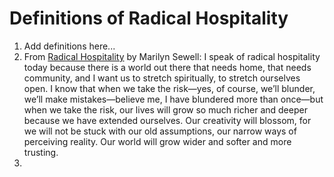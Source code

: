 # Definitions of Radical Hospitality

1. Add definitions here...
1. From [Radical Hospitality](https://www.uua.org/worship/words/sermon/radical-hospitality) by Marilyn Sewell: I speak of radical hospitality today because there is a world out there that needs home, that needs community, and I want us to stretch spiritually, to stretch ourselves open. I know that when we take the risk—yes, of course, we’ll blunder, we’ll make mistakes—believe me, I have blundered more than once—but when we take the risk, our lives will grow so much richer and deeper because we have extended ourselves. Our creativity will blossom, for we will not be stuck with our old assumptions, our narrow ways of perceiving reality. Our world will grow wider and softer and more trusting.
1.
